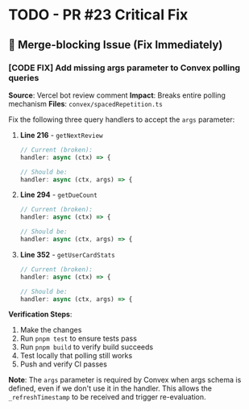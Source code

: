 # TODO - PR #23 Critical Fix

## 🔴 Merge-blocking Issue (Fix Immediately)

### [CODE FIX] Add missing args parameter to Convex polling queries
**Source**: Vercel bot review comment
**Impact**: Breaks entire polling mechanism
**Files**: `convex/spacedRepetition.ts`

Fix the following three query handlers to accept the `args` parameter:

1. **Line 216** - `getNextReview`
   ```typescript
   // Current (broken):
   handler: async (ctx) => {

   // Should be:
   handler: async (ctx, args) => {
   ```

2. **Line 294** - `getDueCount`
   ```typescript
   // Current (broken):
   handler: async (ctx) => {

   // Should be:
   handler: async (ctx, args) => {
   ```

3. **Line 352** - `getUserCardStats`
   ```typescript
   // Current (broken):
   handler: async (ctx) => {

   // Should be:
   handler: async (ctx, args) => {
   ```

**Verification Steps**:
1. Make the changes
2. Run `pnpm test` to ensure tests pass
3. Run `pnpm build` to verify build succeeds
4. Test locally that polling still works
5. Push and verify CI passes

**Note**: The `args` parameter is required by Convex when args schema is defined, even if we don't use it in the handler. This allows the `_refreshTimestamp` to be received and trigger re-evaluation.